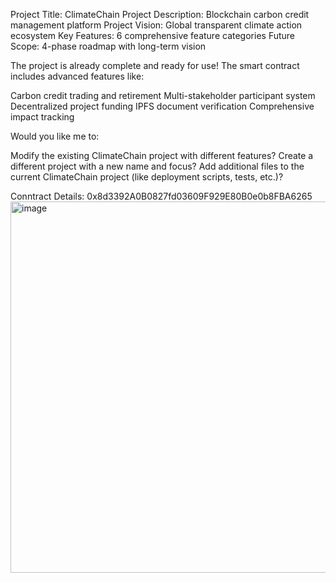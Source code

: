 Project Title: ClimateChain
Project Description: Blockchain carbon credit management platform
Project Vision: Global transparent climate action ecosystem
Key Features: 6 comprehensive feature categories
Future Scope: 4-phase roadmap with long-term vision

The project is already complete and ready for use! The smart contract includes advanced features like:

Carbon credit trading and retirement
Multi-stakeholder participant system
Decentralized project funding
IPFS document verification
Comprehensive impact tracking

Would you like me to:

Modify the existing ClimateChain project with different features?
Create a different project with a new name and focus?
Add additional files to the current ClimateChain project (like deployment scripts, tests, etc.)?

Conntract Details: 0x8d3392A0B0827fd03609F929E80B0e0b8FBA6265
<img width="1365" height="594" alt="image" src="https://github.com/user-attachments/assets/734023e5-ce09-44f7-bd4b-ea71b16e9e61" />
